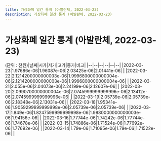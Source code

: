 ```yaml
---
title: 가상화폐 일간 통계 (아발란체, 2022-03-23)
description: 가상화폐 일간 통계 (아발란체, 2022-03-23)
---
```


가상화폐 일간 통계 (아발란체, 2022-03-23)
===

(단위 : 천원)|날짜|시가|저가|고가|종가|비고|
|--|--|--|--|--|--|
|2022-03-23|1.97686e-06|1.96087e-06|2.03425e-06|2.01441e-06|    |
|2022-03-22|2.1214200000000003e-06|1.9996800000000004e-06|2.1214200000000003e-06|1.9996800000000004e-06|    |
|2022-03-21|2.055e-06|2.04073e-06|2.24199e-06|2.12607e-06|    |
|2022-03-20|2.0990700000000004e-06|2.0745999999999996e-06|2.13412e-06|2.0745999999999996e-06|    |
|2022-03-19|2.05739e-06|2.05739e-06|2.18348e-06|2.13031e-06|    |
|2022-03-18|1.95341e-06|1.9059299999999998e-06|2.05739e-06|2.05739e-06|    |
|2022-03-17|1.849e-06|1.8247599999999998e-06|1.9880000000000003e-06|1.94156e-06|    |
|2022-03-16|1.77744e-06|1.74242e-06|1.77744e-06|1.74678e-06|    |
|2022-03-15|1.74886e-06|1.71524e-06|1.77692e-06|1.77692e-06|    |
|2022-03-14|1.79e-06|1.71095e-06|1.79e-06|1.71522e-06|    |
